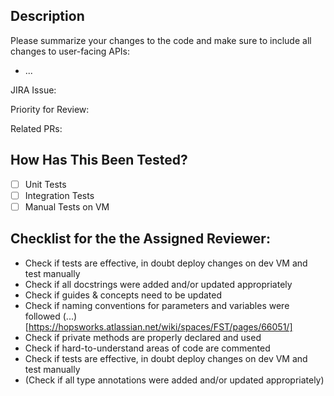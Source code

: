 ## Description 

Please summarize your changes to the code and make sure to include all changes to user-facing APIs: 
- ...

JIRA Issue: 

Priority for Review: 

Related PRs: 

## How Has This Been Tested?

- [ ] Unit Tests
- [ ] Integration Tests
- [ ] Manual Tests on VM

## Checklist for the the Assigned Reviewer:

- Check if tests are effective, in doubt deploy changes on dev VM and test manually
- Check if all docstrings were added and/or updated appropriately
- Check if guides & concepts need to be updated
- Check if naming conventions for parameters and variables were followed (...)[https://hopsworks.atlassian.net/wiki/spaces/FST/pages/66051/]
- Check if private methods are properly declared and used
- Check if hard-to-understand areas of code are commented
- Check if tests are effective, in doubt deploy changes on dev VM and test manually
- (Check if all type annotations were added and/or updated appropriately)
